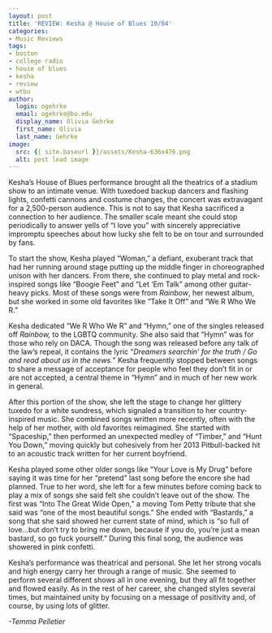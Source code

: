```yaml
---
layout: post
title: 'REVIEW: Kesha @ House of Blues 10/04'
categories:
- Music Reviews
tags:
- boston
- college radio
- house of blues
- kesha
- review
- wtbu
author:
  login: ogehrke
  email: ogehrke@bu.edu
  display_name: Olivia Gehrke
  first_name: Olivia
  last_name: Gehrke
image:
  src: {{ site.baseurl }}/assets/Kesha-636x476.png
  alt: post lead image
---
```


Kesha’s House of Blues performance brought all the theatrics of a stadium show to an intimate venue. With tuxedoed backup dancers and flashing lights, confetti cannons and costume changes, the concert was extravagant for a 2,500-person audience. This is not to say that Kesha sacrificed a connection to her audience. The smaller scale meant she could stop periodically to answer yells of “I love you” with sincerely appreciative impromptu speeches about how lucky she felt to be on tour and surrounded by fans.

To start the show, Kesha played “Woman,” a defiant, exuberant track that had her running around stage putting up the middle finger in choreographed unison with her dancers. From there, she continued to play metal and rock-inspired songs like “Boogie Feet” and “Let ‘Em Talk” among other guitar-heavy picks. Most of these songs were from _Rainbow_, her newest album, but she worked in some old favorites like “Take It Off” and “We R Who We R.”

Kesha dedicated “We R Who We R” and “Hymn,” one of the singles released off _Rainbow,_ to the LGBTQ community. She also said that “Hymn” was for those who rely on DACA. Though the song was released before any talk of the law’s repeal, it contains the lyric “_Dreamers searchin’ for the truth / Go and read about us in the news._” Kesha frequently stopped between songs to share a message of acceptance for people who feel they don’t fit in or are not accepted, a central theme in “Hymn” and in much of her new work in general.

After this portion of the show, she left the stage to change her glittery tuxedo for a white sundress, which signaled a transition to her country-inspired music. She combined songs written more recently, often with the help of her mother, with old favorites reimagined. She started with “Spaceship,” then performed an unexpected medley of “Timber,” and “Hunt You Down,” moving quickly but cohesively from her 2013 Pitbull-backed hit to an acoustic track written for her current boyfriend.

Kesha played some other older songs like “Your Love is My Drug” before saying it was time for her “pretend” last song before the encore she had planned. True to her word, she left for a few minutes before coming back to play a mix of songs she said felt she couldn’t leave out of the show. The first was “Into The Great Wide Open,” a moving Tom Petty tribute that she said was “one of the most beautiful songs.” She ended with “Bastards,” a song that she said showed her current state of mind, which is “so full of love…but don’t try to bring me down, because if you do, you’re just a mean bastard, so go fuck yourself.” During this final song, the audience was showered in pink confetti.

Kesha’s performance was theatrical and personal. She let her strong vocals and high energy carry her through a range of music. She seemed to perform several different shows all in one evening, but they all fit together and flowed easily. As in the rest of her career, she changed styles several times, but maintained unity by focusing on a message of positivity and, of course, by using lots of glitter.

_\-Temma Pelletier_